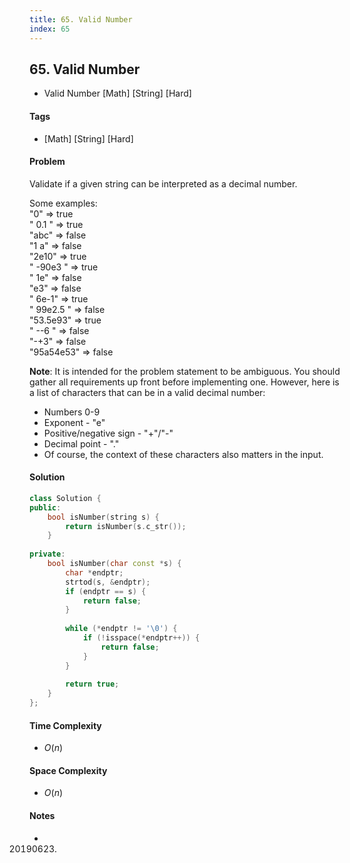 ```yaml
---
title: 65. Valid Number
index: 65
---
```


## 65. Valid Number
- Valid Number [Math] [String] [Hard]

#### Tags
- [Math] [String] [Hard]

#### Problem
Validate if a given string can be interpreted as a decimal number.

Some examples:  
"0" => true  
" 0.1 " => true  
"abc" => false  
"1 a" => false  
"2e10" => true  
" -90e3   " => true  
" 1e" => false  
"e3" => false  
" 6e-1" => true  
" 99e2.5 " => false  
"53.5e93" => true  
" --6 " => false  
"-+3" => false  
"95a54e53" => false

**Note**: It is intended for the problem statement to be ambiguous. You should gather all requirements up front before implementing one. However, here is a list of characters that can be in a valid decimal number:

- Numbers 0-9
- Exponent - "e"
- Positive/negative sign - "+"/"-"
- Decimal point - "."
- Of course, the context of these characters also matters in the input.

#### Solution
``` C++
class Solution {
public:
    bool isNumber(string s) {
        return isNumber(s.c_str());
    }
    
private:
    bool isNumber(char const *s) {
        char *endptr;
        strtod(s, &endptr);
        if (endptr == s) {
            return false;
        }
        
        while (*endptr != '\0') {
            if (!isspace(*endptr++)) {
                return false;
            }
        }
        
        return true;
    }
};
```

#### Time Complexity
- $O(n)$

#### Space Complexity
- $O(n)$

#### Notes
- 20190623.
